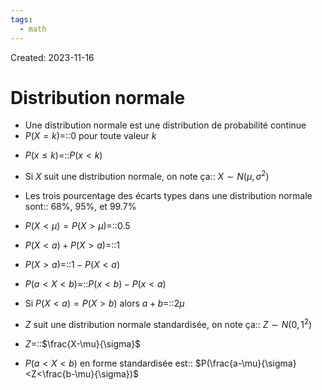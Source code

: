 ```yaml
---
tags:
  - math
---
```

Created: 2023-11-16

# Distribution normale
- Une distribution normale est une distribution de probabilité continue
- $P(X =k)$=::0 pour toute valeur $k$
<!--SR:!2024-04-22,55,230-->
- $P(x\leq k)$=::$P(x<k)$
<!--SR:!2024-04-02,82,250-->
- Si $X$ suit une distribution normale, on note ça:: $X\sim N(\mu,\sigma^{2})$
<!--SR:!2024-05-22,85,210-->
- Les trois pourcentage des écarts types dans une distribution normale sont:: 68%, 95%, et 99.7%
<!--SR:!2024-05-07,104,250-->
- $P(X <\mu) =P(X >\mu)$=::$0.5$
<!--SR:!2024-04-26,97,250-->
- $P(X<a)+P(X>a)$=::$1$
<!--SR:!2024-05-13,109,250-->
- $P(X>a)$=::$1-P(X<a)$
<!--SR:!2024-03-28,59,230-->
- $P(a<X<b)$=::$P(x<b)-P(x<a)$
<!--SR:!2024-05-31,107,230-->
- Si $P(X<a)=P(X>b)$ alors $a+b=$::$2\mu$
<!--SR:!2024-03-28,40,241-->
- $Z$ suit une distribution normale standardisée, on note ça:: $Z\sim N(0,1^{2})$
<!--SR:!2024-03-07,38,230-->
- $Z$=::$\frac{X-\mu}{\sigma}$
<!--SR:!2024-03-08,17,170-->
- $P(a<X<b)$ en forme standardisée est:: $P(\frac{a-\mu}{\sigma}<Z<\frac{b-\mu}{\sigma})$
<!--SR:!2024-05-04,102,250-->